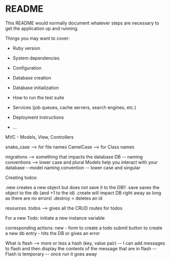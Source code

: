# README

This README would normally document whatever steps are necessary to get the
application up and running.

Things you may want to cover:

* Ruby version

* System dependencies

* Configuration

* Database creation

* Database initialization

* How to run the test suite

* Services (job queues, cache servers, search engines, etc.)

* Deployment instructions

* ...


MVC - Models, View, Controllers

snake_case --> for file names
CamelCase --> for Class names

migrations --> something that impacts the database
DB --
naming conventions --> lower case and plural 
Models help you interact with your database
--model naming convention -- lower case and singular

Creating todos:

.new creates a new object but does not save it to the DB!!
.save saves the object to the db (and +1 to the id)
.create will impact DB right away as long as there are no errors!
.destroy = deletes an id

resources :todos --> gives all the CRUD routes for todos

For a new Todo: initiate a new instance variable

corresponding actions:
new - form to create a todo
submit button to create a new db entry - hits the DB or gives an error

What is flash --> more or less a hash (key, value pair)
-- I can add messages to flash and then display the contents of the message that are in flash
--Flash is temporary -- once run it goes away